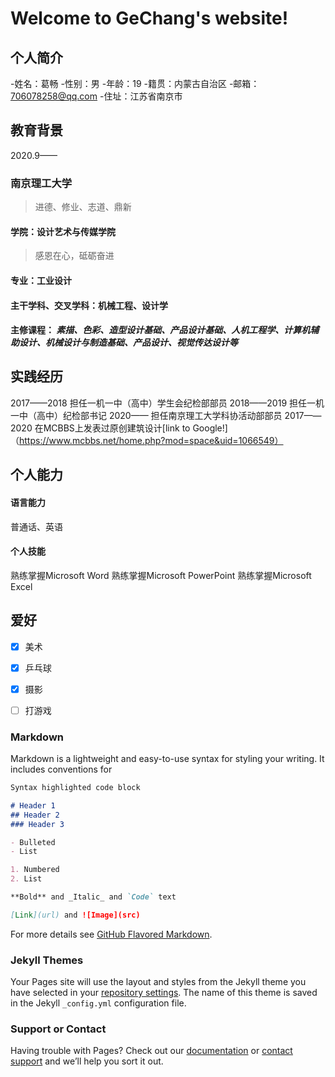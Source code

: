 # Welcome to GeChang's website!

## 个人简介
-姓名：葛畅
-性别：男
-年龄：19
-籍贯：内蒙古自治区
-邮箱：706078258@qq.com
-住址：江苏省南京市

## 教育背景
2020.9——
### **南京理工大学**
> 进德、修业、志道、鼎新
#### 学院：设计艺术与传媒学院
> 感恩在心，砥砺奋进
#### 专业：工业设计
#### 主干学科、交叉学科：机械工程、设计学
#### 主修课程： _素描、色彩、造型设计基础、产品设计基础、人机工程学、计算机辅助设计、机械设计与制造基础、产品设计、视觉传达设计等_

## 实践经历
2017——2018
担任一机一中（高中）学生会纪检部部员
2018——2019
担任一机一中（高中）纪检部书记
2020——
担任南京理工大学科协活动部部员
2017——2020
在MCBBS上发表过原创建筑设计[link to Google!]（https://www.mcbbs.net/home.php?mod=space&uid=1066549）

## 个人能力
#### 语言能力
普通话、英语
#### 个人技能
熟练掌握Microsoft Word
熟练掌握Microsoft PowerPoint
熟练掌握Microsoft Excel

## 爱好
- [x] 美术
- [x] 乒乓球
- [x] 摄影
- [ ] 打游戏





### Markdown

Markdown is a lightweight and easy-to-use syntax for styling your writing. It includes conventions for

```markdown
Syntax highlighted code block

# Header 1
## Header 2
### Header 3

- Bulleted
- List

1. Numbered
2. List

**Bold** and _Italic_ and `Code` text

[Link](url) and ![Image](src)
```

For more details see [GitHub Flavored Markdown](https://guides.github.com/features/mastering-markdown/).

### Jekyll Themes

Your Pages site will use the layout and styles from the Jekyll theme you have selected in your [repository settings](https://github.com/leucociti/leucociti/settings). The name of this theme is saved in the Jekyll `_config.yml` configuration file.

### Support or Contact

Having trouble with Pages? Check out our [documentation](https://docs.github.com/categories/github-pages-basics/) or [contact support](https://github.com/contact) and we’ll help you sort it out.
